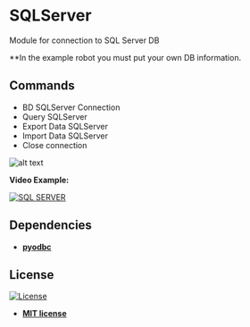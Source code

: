 # SQLServer
Module for connection to SQL Server DB

**In the example robot you must put your own DB information.

## Commands
<ul>
  <li>BD SQLServer Connection</li>  
  <li>Query SQLServer</li>  
  <li>Export Data SQLServer</li>  
  <li>Import Data SQLServer</li>  
  <li>Close connection</li>

</ul>  

![alt text](https://raw.githubusercontent.com/rocketbot-cl/SQLServer/master/example/SQLServer.png)

<strong>Video Example:</strong>

[![SQL SERVER](https://img.youtube.com/vi/DK20nsXWzW4/0.jpg)](https://www.youtube.com/watch?v=DK20nsXWzW4 "SQL SERVER")


<h2>Dependencies</h2>
<p>
  <ul>
    <li><strong><a href="https://pypi.org/project/pyodbc/" rel="nofollow">pyodbc</a></strong></li>
  </ul>  
</p>  

<h2>License</h2>

<p><a href="http://badges.mit-license.org" rel="nofollow"><img src="https://camo.githubusercontent.com/107590fac8cbd65071396bb4d04040f76cde5bde/687474703a2f2f696d672e736869656c64732e696f2f3a6c6963656e73652d6d69742d626c75652e7376673f7374796c653d666c61742d737175617265" alt="License" data-canonical-src="http://img.shields.io/:license-mit-blue.svg?style=flat-square" style="max-width:100%;"></a></p>

<ul>
  <li><strong><a href="http://opensource.org/licenses/mit-license.php" rel="nofollow">MIT license</a></strong></li>
</ul>  
